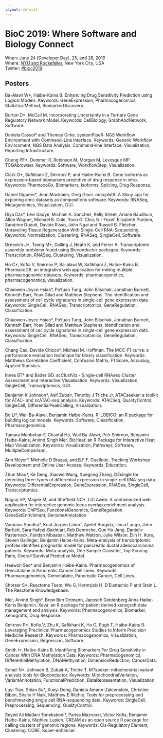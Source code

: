 ```yaml
---
layout: default
---
```

# BioC 2019: Where Software and Biology Connect

When: June 24 (Developer Day), 25, and 26, 2019 <br />
Where: [NYU and Rockefeller][venue], New York City, USA<br />
Twitter: [#bioc2019][tweet]

[tweet]: https://twitter.com/hashtag/bioc2019?f=tweets
[venue]: ./travel-accommodations

## Posters

Ba-Alawi W\*, Haibe-Kains B. Enhancing Drug Sensitivity Prediction using Logical Models. Keywords: GeneExpression, Pharmacogenomics, StatisticalMethod, BiomarkerDiscovery.

Burton D\*, McCall M. Incorporating Uncertainty in a Ternary Gene Regulatory Network Model. Keywords: CellBiology, GraphAndNetwork, Software.

Daniela Cassol\* and Thomas Girke. systemPipeR: NGS Workflow Environment with Command-Line Interface. Keywords: Generic Workflow Environment, NGS Data Analysis, Command-line Interface, Visualization, Reporting Infrastructure.

Cheng PF\*, Dummer R, Robinson M, Morgan M, Levesque MP. TCGAbrowser. Keywords: Software, WorkflowStep, Visualization.

Clark O\*, Safikhani Z, Smirnov P, and Haibe-Kains B. Gene isoforms as expression-based biomarkers predictive of drug response in vitro. Keywords: PharmacoGx, Biomarkers, Isoforms, Splicing, Drug Response.

Daniel Giguere\*, Jean Macklaim, Greg Gloor. omicplotR: A Shiny app for exploring omic datasets as compositions	software. Keywords: RNASeq, Metagenomics, Visualization, GUI.

Diya Das\*, Levi Gadye, Michael A. Sanchez, Kelly Street, Ariane Baudhuin, Allon Wagner, Michael B. Cole, Yoon Gi Choi, Nir Yosef, Elizabeth Purdom, Sandrine Dudoit, Davide Risso, John Ngai and Russell B. Fletcher. Unraveling Tissue Regeneration With Single-Cell RNA-Sequencing. Keywords: Normalization, Clustering, RNASeq, SingleCell, Software.

Drnevich J\*, Tseng M\*, Dalling J, Heath K, and Ferrer A. Transcriptome assembly problems found using Bioconductor packages. Keywords: Transcription, RNASeq, Clustering, Visualization.

Ho C\*, Kofia V, Smirnov P, Ba-alawi W, Safikhani Z, Haibe-Kains B. PharmacoDB: an integrative web application for mining multiple pharmacogenomic datasets. Keywords: pharmacogenetics, pharmacogenomics, visualization.

Chiaowen Joyce Hsiao\*, PoYuan Tung, John Blischak, Jonathan Burnett, Kenneth Barr, Yoav Gilad and Matthew Stephens. The identification and assessment of cell cycle signatures in single-cell gene expression data. Keywords: SingleCell, RNASeq, Transcriptomics, GeneRegulation, Classification.

Chiaowen Joyce Hsiao\*, PoYuan Tung, John Blischak, Jonathan Burnett, Kenneth Barr, Yoav Gilad and Matthew Stephens. Identification and assessment of cell cycle signatures in single-cell gene expression data. Keywords: SingleCell, RNASeq, Transcriptomics, GeneRegulation, Classification.

Chang Cao, Davide Chicco\*, Michael M. Hoffman. The MCC-F1 curve: a performance evaluation technique for binary classification. Keywords: Matthews Correlation Coefficient, Confusion Matrix, F1 Score, Accuracy, Applied Statistics.

Innes BT\* and Bader GD. scClustViz - Single-cell RNAseq Cluster Assessment and Interactive Visualisation. Keywords: Visualization, SingleCell, Transcriptomics, GUI.

Benjamin K Johnson\*, Asif Zubair, Timothy J Triche Jr. ATACseeker: a toolkit for ATAC- and scATAC-seq analysis. Keywords: ATACSeq, QualityControl, SingleCell, DifferentialPeakCalling, Visualization.

Bo Li\*, Wail Ba-Alawi, Benjamin Haibe-Kains. R-LOBICO: an R package for building logical models. Keywords: Software, Classification, Pharmacogenomics.

Tamara Mahbubani\*, Chantal Ho, Wail Ba-Alawi, Petr Smirnov, Benjamin Haibe-Kains, Arvind Singh Mer. BioHeat: an R Package for Interactive Heat Map Visualization. Keywords: Visualization, Pathways, Software, MultipleComparison.

Ann Meyer\*, Michelle D Brazas, and B.F.F. Ouellette. Tracking Workshop Development and Online User Access. Keywords: Education.

Zhun Miao\*, Ke Deng, Xiaowo Wang, Xuegong Zhang. DEsingle for detecting three types of differential expression in single-cell RNA-seq data. Keywords: DifferentialExpression, GeneExpression, RNASeq, SingleCell, Transcriptomics.

Nagraj VP, Magee M, and Sheffield NC\*. LOLAweb: A containerized web application for interactive genomic locus overlap enrichment analysis. Keywords: ChIPSeq, FunctionalGenomics, GeneRegulation, GeneSetEnrichment, GenomeAnnotation.

Vandana Sandhu\*, Knut Jorgen Labori, Ayelet Borgida, Ilinca Lungu, John Bartlett, Sara Hafezi-Bakhtiari, Rob Denroche, Gun Ho Jang, Danielle Pasternack, Faridah Mbaabali, Matthew Watson, Julie Wilson, Elin H. Kure, Steven Gallinger, Benjamin Haibe-Kains. Meta-analysis of transcriptomic profiles identifies prognostic model for pancreatic ductal adenocarcinoma patients. Keywords: Meta-analysis, One Sample Classifier, Top Scoring Pairs, Overall Survival Predictive Model.

Heewon Seo\* and Benjamin Haibe-Kains. Pharmacogenomics of Gemcitabine in  Pancreatic Cancer Cell Lines. Keywords: Pharmacogenomics, Gemcitabine, Pancreatic Cancer, Cell Lines.

Shorser S\*, Reactome Team, Wu G, Hermajob H, D’Eustachio P and Stein L. The Reactome Knowledgebase.

Mer, Arvind Singh\*, Brew Ben Ortmann, Janosch Goldenberg Anna Haibe-Kains Benjamin.  Xeva: an R package for patient derived xenograft data management and analysis. Keywords: Pharmacogenomics, Biomarker, Xenografts, Drug Response.

Smirnov P\*, Kofia V, Zhu K, Safikhani K, Ho C, Pugh T, Haibe-Kains B. Leveraging Preclinical Pharmacogenomics Studies to Inform Precision Medicine Research. Keywords: Pharmacogenomics, Visualization, GeneExpression, Regression, Software.

Smith I\*, Haibe-Kains B. Identifying Biomarkers For Drug Sensitivity in Cancer With DNA Methylation Data. Keywords: Pharmacogenomics, DifferentialMethylation, DNAMethylation, DimensionReduction, CancerData.

Sohail N\*, Johnson B, Zubair A, Triche T. MTseeker: mitochondrial variant analysis tools for Bioconductor. Keywords: MitochondrialVariation, VariantAnnotation, FunctionalPrediction, DataRepresentation, Visualization.

Luyi Tian, Shian Su\*, Xueyi Dong, Daniela Amann-Zalcenstein, Christine Biben, Shalin H Naik, Matthew E Ritchie. Tools for preprocessing and benchmarking single cell RNA-sequencing data. Keywords: SingleCell, Preprocessing, Sequencing, QualityControl.

Seyed Ali Madani Tonekaboni\*, Parisa Mazrooei, Victor Kofia, Benjamin Haibe-Kains, Mathieu Lupien. CREAM as an open source R package for calling clusters of genomic regions. Keywords: Cis-Regulatory Element, Clustering, CORE, Super-enhancer.
